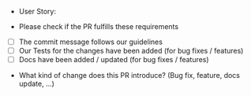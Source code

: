 * User Story:


* Please check if the PR fulfills these requirements
- [ ] The commit message follows our guidelines
- [ ] Our Tests for the changes have been added (for bug fixes / features)
- [ ] Docs have been added / updated (for bug fixes / features)

* What kind of change does this PR introduce? (Bug fix, feature, docs update, ...)
